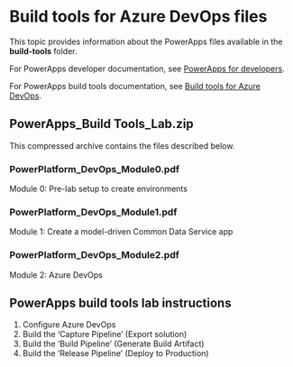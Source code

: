 # Build tools for Azure DevOps files

This topic provides information about the PowerApps files available in the **build-tools** folder.

For PowerApps developer documentation, see [PowerApps for developers](https://docs.microsoft.com/powerapps/#pivot=home&panel=developer).

For PowerApps build tools documentation, see [ Build tools for Azure DevOps](https://docs.microsoft.com/en-us/powerapps/developer/common-data-service/build-tools-overview).



## PowerApps_Build Tools_Lab.zip

This compressed archive contains the files described below.

### PowerPlatform_DevOps_Module0.pdf

Module 0: Pre-lab setup to create environments

### PowerPlatform_DevOps_Module1.pdf

Module 1: Create a model-driven Common Data Service app

### PowerPlatform_DevOps_Module2.pdf

Module 2: Azure DevOps

## PowerApps build tools lab instructions

1.	Configure Azure DevOps
2.	Build the ‘Capture Pipeline’ (Export solution)
3.	Build the ‘Build Pipeline’ (Generate Build Artifact)
4.	Build the ‘Release Pipeline’ (Deploy to Production)

